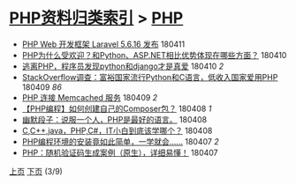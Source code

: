 [PHP资料归类索引](../README.md) > [PHP](PHP.md)
====
- [PHP Web 开发框架 Laravel 5.6.16 发布](http://jkwz.applinzi.com/ittc/7090708336679060491.html#PHP+Web+%E5%BC%80%E5%8F%91%E6%A1%86%E6%9E%B6+Laravel+5.6.16+%E5%8F%91%E5%B8%83) 180411  
- [PHP为什么受欢迎？和Python、ASP.NET相比优势体现在哪些方面？](http://jkwz.applinzi.com/ittc/7090358536544715786.html#PHP%E4%B8%BA%E4%BB%80%E4%B9%88%E5%8F%97%E6%AC%A2%E8%BF%8E%EF%BC%9F%E5%92%8CPython%E3%80%81ASP.NET%E7%9B%B8%E6%AF%94%E4%BC%98%E5%8A%BF%E4%BD%93%E7%8E%B0%E5%9C%A8%E5%93%AA%E4%BA%9B%E6%96%B9%E9%9D%A2%EF%BC%9F) 180410  
- [逃离PHP，程序员发现python和django才是真爱](http://jkwz.applinzi.com/ittc/7090103730605392902.html#%E9%80%83%E7%A6%BBPHP%EF%BC%8C%E7%A8%8B%E5%BA%8F%E5%91%98%E5%8F%91%E7%8E%B0python%E5%92%8Cdjango%E6%89%8D%E6%98%AF%E7%9C%9F%E7%88%B1) 180410 *2* 
- [StackOverflow调查：富裕国家流行Python和C语言，低收入国家爱用PHP](http://jkwz.applinzi.com/ittc/7089927212151342097.html#StackOverflow%E8%B0%83%E6%9F%A5%EF%BC%9A%E5%AF%8C%E8%A3%95%E5%9B%BD%E5%AE%B6%E6%B5%81%E8%A1%8CPython%E5%92%8CC%E8%AF%AD%E8%A8%80%EF%BC%8C%E4%BD%8E%E6%94%B6%E5%85%A5%E5%9B%BD%E5%AE%B6%E7%88%B1%E7%94%A8PHP) 180409 *86* 
- [PHP 连接 Memcached 服务](http://jkwz.applinzi.com/ittc/7089908203834049547.html#PHP+%E8%BF%9E%E6%8E%A5+Memcached+%E6%9C%8D%E5%8A%A1) 180409 *2* 
- [【PHP编程】如何创建自己的Composer包？](http://jkwz.applinzi.com/ittc/7089643694129153031.html#%E3%80%90PHP%E7%BC%96%E7%A8%8B%E3%80%91%E5%A6%82%E4%BD%95%E5%88%9B%E5%BB%BA%E8%87%AA%E5%B7%B1%E7%9A%84Composer%E5%8C%85%EF%BC%9F) 180408 *1* 
- [幽默段子：说服一个人，PHP是最好的语言。](http://jkwz.applinzi.com/ittc/7089645065008055313.html#%E5%B9%BD%E9%BB%98%E6%AE%B5%E5%AD%90%EF%BC%9A%E8%AF%B4%E6%9C%8D%E4%B8%80%E4%B8%AA%E4%BA%BA%EF%BC%8CPHP%E6%98%AF%E6%9C%80%E5%A5%BD%E7%9A%84%E8%AF%AD%E8%A8%80%E3%80%82) 180408  
- [C,C++,java，PHP,C#，IT小白到底该学哪个？](http://jkwz.applinzi.com/ittc/7089607025975886855.html#C%2CC%2B%2B%2Cjava%EF%BC%8CPHP%2CC%23%EF%BC%8CIT%E5%B0%8F%E7%99%BD%E5%88%B0%E5%BA%95%E8%AF%A5%E5%AD%A6%E5%93%AA%E4%B8%AA%EF%BC%9F) 180408  
- [PHP编程环境的安装竟如此简单，一学就会……](http://jkwz.applinzi.com/ittc/7089349977157665799.html#PHP%E7%BC%96%E7%A8%8B%E7%8E%AF%E5%A2%83%E7%9A%84%E5%AE%89%E8%A3%85%E7%AB%9F%E5%A6%82%E6%AD%A4%E7%AE%80%E5%8D%95%EF%BC%8C%E4%B8%80%E5%AD%A6%E5%B0%B1%E4%BC%9A%E2%80%A6%E2%80%A6) 180407 *2* 
- [PHP：随机验证码生成案例（原生），详细易懂！](http://jkwz.applinzi.com/ittc/7089236025220269063.html#PHP%EF%BC%9A%E9%9A%8F%E6%9C%BA%E9%AA%8C%E8%AF%81%E7%A0%81%E7%94%9F%E6%88%90%E6%A1%88%E4%BE%8B%EF%BC%88%E5%8E%9F%E7%94%9F%EF%BC%89%EF%BC%8C%E8%AF%A6%E7%BB%86%E6%98%93%E6%87%82%EF%BC%81) 180407  


 [上页](PHP4.md) [下页](PHP2.md)          (3/9)
